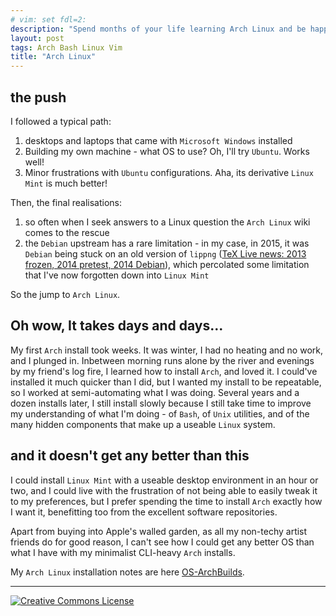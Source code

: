 ```yaml
---
# vim: set fdl=2:
description: "Spend months of your life learning Arch Linux and be happy about it."
layout: post
tags: Arch Bash Linux Vim
title: "Arch Linux"
---
```


## the push
I followed a typical path:

1. desktops and laptops that came with `Microsoft Windows` installed
1. Building my own machine - what OS to use? Oh, I'll try `Ubuntu`. Works well!
1. Minor frustrations with `Ubuntu` configurations. Aha, its derivative `Linux Mint` is much better!

Then, the final realisations:

1. so often when I seek answers to a Linux question the `Arch Linux` wiki comes to the rescue
1. the `Debian` upstream has a rare limitation - in my case, in 2015, it was `Debian` being stuck on an old version of `lippng` ([TeX Live news: 2013 frozen, 2014 pretest, 2014 Debian](http://www.preining.info/blog/2014/04/tex-live-news-2013-frozen-2014-pretest-2014-debian/)), which percolated some limitation that I've now forgotten down into `Linux Mint`

So the jump to `Arch Linux`.

## Oh wow, It takes days and days...
My first `Arch` install took weeks. It was winter, I had no heating and no work, and I plunged in. Inbetween morning runs alone by the river and evenings by my friend's log fire, I learned how to install `Arch`, and loved it. I could've installed it much quicker than I did, but I wanted my install to be repeatable, so I worked at semi-automating what I was doing. Several years and a dozen installs later, I still install slowly because I still take time to improve my understanding of what I'm doing - of `Bash`, of `Unix` utilities, and of the many hidden components that make up a useable `Linux` system.

## and it doesn't get any better than this
I could install `Linux Mint` with a useable desktop environment in an hour or two, and I could live with the frustration of not being able to easily tweak it to my preferences, but I prefer spending the time to install `Arch` exactly how I want it, benefitting too from the excellent software repositories.

Apart from buying into Apple's walled garden, as all my non-techy artist friends do for good reason, I can't see how I could get any better OS than what I have with my minimalist CLI-heavy `Arch` installs.

My `Arch Linux` installation notes are here [OS-ArchBuilds](https://github.com/harriott/OS-ArchBuilds).

---
<a rel="license" href="http://creativecommons.org/licenses/by/4.0/"><img alt="Creative Commons License" style="border-width:0" src="https://i.creativecommons.org/l/by/4.0/88x31.png" /></a>

